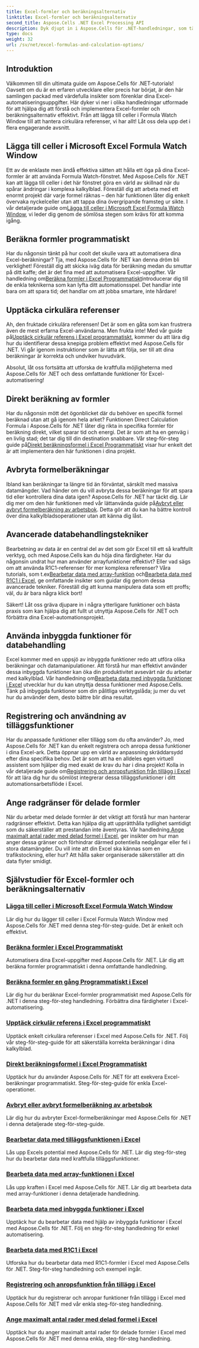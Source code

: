 ```yaml
---
title: Excel-formler och beräkningsalternativ
linktitle: Excel-formler och beräkningsalternativ
second_title: Aspose.Cells .NET Excel Processing API
description: Dyk djupt in i Aspose.Cells för .NET-handledningar, som täcker viktiga Excel-formler och beräkningar i lätta att följa steg.
type: docs
weight: 32
url: /sv/net/excel-formulas-and-calculation-options/
---
```

## Introduktion

Välkommen till din ultimata guide om Aspose.Cells för .NET-tutorials! Oavsett om du är en erfaren utvecklare eller precis har börjat, är den här samlingen packad med värdefulla insikter som förenklar dina Excel-automatiseringsuppgifter. Här dyker vi ner i olika handledningar utformade för att hjälpa dig att förstå och implementera Excel-formler och beräkningsalternativ effektivt. Från att lägga till celler i Formula Watch Window till att hantera cirkulära referenser, vi har allt! Låt oss dela upp det i flera engagerande avsnitt.

## Lägga till celler i Microsoft Excel Formula Watch Window  
Ett av de enklaste men ändå effektiva sätten att hålla ett öga på dina Excel-formler är att använda Formula Watch-fönstret. Med Aspose.Cells för .NET kan att lägga till celler i det här fönstret göra en värld av skillnad när du spårar ändringar i komplexa kalkylblad. Föreställ dig att arbeta med ett enormt projekt där varje formel räknas – den här funktionen låter dig enkelt övervaka nyckelceller utan att tappa dina övergripande framsteg ur sikte. I vår detaljerade guide om[Lägga till celler i Microsoft Excel Formula Watch Window](./adding-cells-to-microsoft-excel-formula-watch-window/), vi leder dig genom de sömlösa stegen som krävs för att komma igång.

## Beräkna formler programmatiskt  
 Har du någonsin tänkt på hur coolt det skulle vara att automatisera dina Excel-beräkningar? Tja, med Aspose.Cells för .NET kan denna dröm bli verklighet! Föreställ dig att skicka iväg data för beräkning medan du smuttar på ditt kaffe; det är det fina med att automatisera Excel-uppgifter. Vår handledning om[Beräkna formler i Excel Programmatiskt](./calculating-formulas/)introducerar dig till de enkla teknikerna som kan lyfta ditt automationsspel. Det handlar inte bara om att spara tid; det handlar om att jobba smartare, inte hårdare!

## Upptäcka cirkulära referenser  
 Ah, den fruktade cirkulära referensen! Det är som en gåta som kan frustrera även de mest erfarna Excel-användarna. Men frukta inte! Med vår guide på[Upptäck cirkulär referens i Excel programmatiskt](./detecting-circular-reference/), kommer du att lära dig hur du identifierar dessa knepiga problem effektivt med Aspose.Cells för .NET. Vi går igenom instruktioner som är lätta att följa, ser till att dina beräkningar är korrekta och undviker huvudvärk.

Absolut, låt oss fortsätta att utforska de kraftfulla möjligheterna med Aspose.Cells för .NET och dess omfattande funktioner för Excel-automatisering!

## Direkt beräkning av formler  
Har du någonsin mött det ögonblicket där du behöver en specifik formel beräknad utan att gå igenom hela arket? Funktionen Direct Calculation Formula i Aspose.Cells för .NET låter dig rikta in specifika formler för beräkning direkt, vilket sparar tid och energi. Det är som att ha en genväg i en livlig stad; det tar dig till din destination snabbare. Vår steg-för-steg guide på[Direkt beräkningsformel i Excel Programmatiskt](./direct-calculation-formula/) visar hur enkelt det är att implementera den här funktionen i dina projekt.

## Avbryta formelberäkningar  
 Ibland kan beräkningar ta längre tid än förväntat, särskilt med massiva datamängder. Vad händer om du vill avbryta dessa beräkningar för att spara tid eller kontrollera dina data igen? Aspose.Cells för .NET har täckt dig. Lär dig mer om den här funktionen med vår lättanvända guide på[Avbryt eller avbryt formelberäkning av arbetsbok](./interrupt-or-cancel-formula-calculation-of-workbook/). Detta gör att du kan ha bättre kontroll över dina kalkylbladsoperationer utan att känna dig låst.

## Avancerade databehandlingstekniker  
 Bearbetning av data är en central del av det som gör Excel till ett så kraftfullt verktyg, och med Aspose.Cells kan du höja dina färdigheter. Har du någonsin undrat hur man använder arrayfunktioner effektivt? Eller vad sägs om att använda R1C1-referenser för mer komplexa referenser? Våra tutorials, som t.ex[Bearbetar data med array-funktion](./processing-data-using-array-function/) och[Bearbeta data med R1C1 i Excel](./processing-data-using-r1c1/), ge omfattande insikter som guidar dig genom dessa avancerade tekniker. Föreställ dig att kunna manipulera data som ett proffs; väl, du är bara några klick bort!

Säkert! Låt oss gräva djupare in i några ytterligare funktioner och bästa praxis som kan hjälpa dig att fullt ut utnyttja Aspose.Cells för .NET och förbättra dina Excel-automationsprojekt.

## Använda inbyggda funktioner för databehandling  
Excel kommer med en uppsjö av inbyggda funktioner redo att utföra olika beräkningar och datamanipulationer. Att förstå hur man effektivt använder dessa inbyggda funktioner kan öka din produktivitet avsevärt när du arbetar med kalkylblad. Vår handledning om[Bearbeta data med inbyggda funktioner i Excel](./processing-data-using-built-in-functions/) utvecklar hur du kan utnyttja dessa funktioner med Aspose.Cells. Tänk på inbyggda funktioner som din pålitliga verktygslåda; ju mer du vet hur du använder dem, desto bättre blir dina resultat.

## Registrering och användning av tilläggsfunktioner  
 Har du anpassade funktioner eller tillägg som du ofta använder? Jo, med Aspose.Cells för .NET kan du enkelt registrera och anropa dessa funktioner i dina Excel-ark. Detta öppnar upp en värld av anpassning skräddarsydd efter dina specifika behov. Det är som att ha en alldeles egen virtuell assistent som hjälper dig med exakt de krav du har i dina projekt! Kolla in vår detaljerade guide om[Registrering och anropsfunktion från tillägg i Excel](./registering-and-calling-function-from-add-in/) för att lära dig hur du sömlöst integrerar dessa tilläggsfunktioner i ditt automationsarbetsflöde i Excel.

## Ange radgränser för delade formler  
 När du arbetar med delade formler är det viktigt att förstå hur man hanterar radgränser effektivt. Detta kan hjälpa dig att upprätthålla tydlighet samtidigt som du säkerställer att prestandan inte äventyras. Vår handledning,[Ange maximalt antal rader med delad formel i Excel](./specifying-maximum-rows-of-shared-formula/), ger insikter om hur man anger dessa gränser och förhindrar därmed potentiella nedgångar eller fel i stora datamängder. Du vill inte att din Excel ska kännas som en trafikstockning, eller hur? Att hålla saker organiserade säkerställer att din data flyter smidigt.

## Självstudier för Excel-formler och beräkningsalternativ
### [Lägga till celler i Microsoft Excel Formula Watch Window](./adding-cells-to-microsoft-excel-formula-watch-window/)
Lär dig hur du lägger till celler i Excel Formula Watch Window med Aspose.Cells för .NET med denna steg-för-steg-guide. Det är enkelt och effektivt.
### [Beräkna formler i Excel Programmatiskt](./calculating-formulas/)
Automatisera dina Excel-uppgifter med Aspose.Cells för .NET. Lär dig att beräkna formler programmatiskt i denna omfattande handledning.
### [Beräkna formler en gång Programmatiskt i Excel](./calculating-formulas-once/)
Lär dig hur du beräknar Excel-formler programmatiskt med Aspose.Cells för .NET i denna steg-för-steg handledning. Förbättra dina färdigheter i Excel-automatisering.
### [Upptäck cirkulär referens i Excel programmatiskt](./detecting-circular-reference/)
Upptäck enkelt cirkulära referenser i Excel med Aspose.Cells för .NET. Följ vår steg-för-steg-guide för att säkerställa korrekta beräkningar i dina kalkylblad.
### [Direkt beräkningsformel i Excel Programmatiskt](./direct-calculation-formula/)
Upptäck hur du använder Aspose.Cells för .NET för att exekvera Excel-beräkningar programmatiskt. Steg-för-steg-guide för enkla Excel-operationer.
### [Avbryt eller avbryt formelberäkning av arbetsbok](./interrupt-or-cancel-formula-calculation-of-workbook/)
Lär dig hur du avbryter Excel-formelberäkningar med Aspose.Cells för .NET i denna detaljerade steg-för-steg-guide.
### [Bearbetar data med tilläggsfunktionen i Excel](./processing-data-using-add-in-function/)
Lås upp Excels potential med Aspose.Cells för .NET. Lär dig steg-för-steg hur du bearbetar data med kraftfulla tilläggsfunktioner.
### [Bearbeta data med array-funktionen i Excel](./processing-data-using-array-function/)
Lås upp kraften i Excel med Aspose.Cells för .NET. Lär dig att bearbeta data med array-funktioner i denna detaljerade handledning.
### [Bearbeta data med inbyggda funktioner i Excel](./processing-data-using-built-in-functions/)
Upptäck hur du bearbetar data med hjälp av inbyggda funktioner i Excel med Aspose.Cells för .NET. Följ en steg-för-steg handledning för enkel automatisering.
### [Bearbeta data med R1C1 i Excel](./processing-data-using-r1c1/)
Utforska hur du bearbetar data med R1C1-formler i Excel med Aspose.Cells för .NET. Steg-för-steg handledning och exempel ingår.
### [Registrering och anropsfunktion från tillägg i Excel](./registering-and-calling-function-from-add-in/)
Upptäck hur du registrerar och anropar funktioner från tillägg i Excel med Aspose.Cells för .NET med vår enkla steg-för-steg handledning.
### [Ange maximalt antal rader med delad formel i Excel](./specifying-maximum-rows-of-shared-formula/)
Upptäck hur du anger maximalt antal rader för delade formler i Excel med Aspose.Cells för .NET med denna enkla, steg-för-steg handledning.